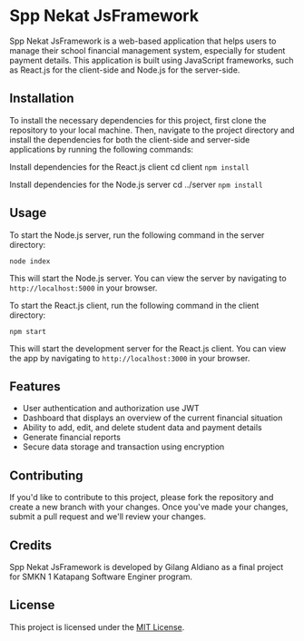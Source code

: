 # Spp Nekat JsFramework

Spp Nekat JsFramework is a web-based application that helps users to manage their school financial management system, especially for student payment details. This application is built using JavaScript frameworks, such as React.js for the client-side and Node.js for the server-side.

## Installation

To install the necessary dependencies for this project, first clone the repository to your local machine. Then, navigate to the project directory and install the dependencies for both the client-side and server-side applications by running the following commands:

Install dependencies for the React.js client
cd client
```npm install```

Install dependencies for the Node.js server
cd ../server
```npm install```


## Usage

To start the Node.js server, run the following command in the server directory:

```node index```


This will start the Node.js server. You can view the server by navigating to `http://localhost:5000` in your browser.

To start the React.js client, run the following command in the client directory:

```npm start```


This will start the development server for the React.js client. You can view the app by navigating to `http://localhost:3000` in your browser.

## Features

- User authentication and authorization use JWT 
- Dashboard that displays an overview of the current financial situation
- Ability to add, edit, and delete student data and payment details
- Generate financial reports
- Secure data storage and transaction using encryption

## Contributing

If you'd like to contribute to this project, please fork the repository and create a new branch with your changes. Once you've made your changes, submit a pull request and we'll review your changes.

## Credits

Spp Nekat JsFramework is developed by Gilang Aldiano  as a final project for SMKN 1 Katapang Software Enginer program.

## License

This project is licensed under the [MIT License](https://opensource.org/licenses/MIT).
